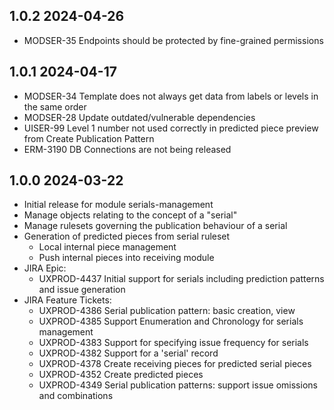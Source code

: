 ## 1.0.2 2024-04-26
  * MODSER-35 Endpoints should be protected by fine-grained permissions

## 1.0.1 2024-04-17
  * MODSER-34 Template does not always get data from labels or levels in the same order
  * MODSER-28 Update outdated/vulnerable dependencies
  * UISER-99 Level 1 number not used correctly in predicted piece preview from Create Publication Pattern
  * ERM-3190 DB Connections are not being released

## 1.0.0 2024-03-22
  * Initial release for module serials-management
  * Manage objects relating to the concept of a "serial"
  * Manage rulesets governing the publication behaviour of a serial
  * Generation of predicted pieces from serial ruleset
    * Local internal piece management
    * Push internal pieces into receiving module
  * JIRA Epic:
    * UXPROD-4437	Initial support for serials including prediction patterns and issue generation
  * JIRA Feature Tickets:
    * UXPROD-4386	Serial publication pattern: basic creation, view
    * UXPROD-4385	Support Enumeration and Chronology for serials management
    * UXPROD-4383	Support for specifying issue frequency for serials
    * UXPROD-4382	Support for a 'serial' record
    * UXPROD-4378	Create receiving pieces for predicted serial pieces
    * UXPROD-4352	Create predicted pieces
    * UXPROD-4349	Serial publication patterns: support issue omissions and combinations
